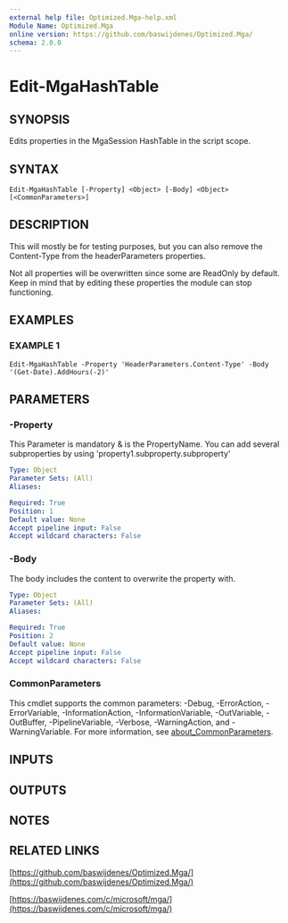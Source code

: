 ```yaml
---
external help file: Optimized.Mga-help.xml
Module Name: Optimized.Mga
online version: https://github.com/baswijdenes/Optimized.Mga/
schema: 2.0.0
---
```


# Edit-MgaHashTable

## SYNOPSIS
Edits properties in the MgaSession HashTable in the script scope.

## SYNTAX

```
Edit-MgaHashTable [-Property] <Object> [-Body] <Object> [<CommonParameters>]
```

## DESCRIPTION
This will mostly be for testing purposes, but you can also remove the Content-Type from the headerParameters properties.

Not all properties will be overwritten since some are ReadOnly by default. 
Keep in mind that by editing these properties the module can stop functioning.

## EXAMPLES

### EXAMPLE 1
```
Edit-MgaHashTable -Property 'HeaderParameters.Content-Type' -Body '(Get-Date).AddHours(-2)'
```

## PARAMETERS

### -Property
This Parameter is mandatory & is the PropertyName.
You can add several subproperties by using 'property1.subproperty.subproperty'

```yaml
Type: Object
Parameter Sets: (All)
Aliases:

Required: True
Position: 1
Default value: None
Accept pipeline input: False
Accept wildcard characters: False
```

### -Body
The body includes the content to overwrite the property with.

```yaml
Type: Object
Parameter Sets: (All)
Aliases:

Required: True
Position: 2
Default value: None
Accept pipeline input: False
Accept wildcard characters: False
```

### CommonParameters
This cmdlet supports the common parameters: -Debug, -ErrorAction, -ErrorVariable, -InformationAction, -InformationVariable, -OutVariable, -OutBuffer, -PipelineVariable, -Verbose, -WarningAction, and -WarningVariable. For more information, see [about_CommonParameters](http://go.microsoft.com/fwlink/?LinkID=113216).

## INPUTS

## OUTPUTS

## NOTES

## RELATED LINKS

[https://github.com/baswijdenes/Optimized.Mga/](https://github.com/baswijdenes/Optimized.Mga/)

[https://baswijdenes.com/c/microsoft/mga/](https://baswijdenes.com/c/microsoft/mga/)

